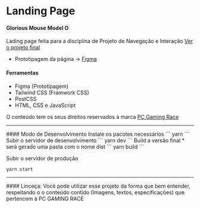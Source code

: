 # Landing Page

#### Glorious Mouse Model O

Lading page feita para a disciplina de Projeto de Navegação e Interação
[Ver o projeto final](https://glorious-mouse.vercel.app/)

- Prototipagem da página → [Figma](https://www.figma.com/file/XPMnn4rYbALAWikw3wRZXQ/Untitled?node-id=0%3A1)

#### Ferramentas

- Figma (Prototipagem)
- Tailwind CSS (Framwork CSS)
- PostCSS
- HTML, CSS e JavaScript

O conteúdo tem os seus direitos reservados à marca [PC Gaming Race](https://www.pcgamingrace.com/)

<hr>
#### Modo de Desenvolvimento
Instale os pacotes necessários
```
yarn 
```
Subir o servidor de desenvolvimento
```
yarn dev
```
Build a versão final
* será gerado uma pasta com o nome dist 
```
yarn build
```

Subir o servidor de produção

```
yarn start
```

<hr>
#### Linceça:
Você pode utilizar esse projeto da forma que bem entender, respeitando o o conteúdo contido (Imagens, textos, especificações) que pertencem à PC GAMING RACE
